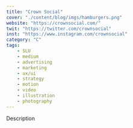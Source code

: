 ```yaml
---
title: "Crown Social"
cover: "./content/blog/imgs/hamburgers.png"
website: "https://crownsocial.com/"
twit: "https://twitter.com/crownsocial"
inst: "https://www.instagram.com/crownsocial"
category: "C"
tags:
    - SLU
    - medium
    - advertising
    - marketing
    - ux/ui
    - strategy
    - motion
    - video
    - illustration
    - photography
---
```


Description
